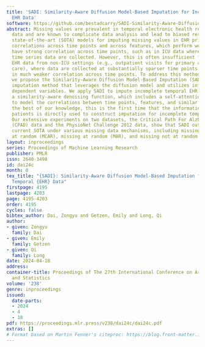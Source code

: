 ```yaml
---
title: 'SADI: Similarity-Aware Diffusion Model-Based Imputation for Incomplete Temporal
  EHR Data'
software: https://github.com/bestadcarry/SADI-Similarity-Aware-Diffusion-Model-Based-Imputation-for-Incomplete-Temporal-EHR-Data
abstract: Missing values are prevalent in temporal electronic health records (EHR)
  data and are known to complicate data analysis and lead to biased results. The current
  state-of-the-art (SOTA) models for imputing missing values in EHR primarily leverage
  correlations across time points and across features, which perform well when data
  have strong correlation across time points, such as in ICU data where high-frequency
  time series data are collected. However, this is often insufficient for temporal
  EHR data from non-ICU settings (e.g., outpatient visits for primary care or specialty
  care), where data are collected at substantially sparser time points, resulting
  in much weaker correlation across time points. To address this methodological gap,
  we propose the Similarity-Aware Diffusion Model-Based Imputation (SADI), a novel
  imputation method that leverages the diffusion model and utilizes information across
  dependent variables. We apply SADI to impute incomplete temporal EHR data and propose
  a similarity-aware denoising function, which includes a self-attention mechanism
  to model the correlations between time points, features, and similar patients. To
  the best of our knowledge, this is the first time that the information of similar
  patients is directly used to construct imputation for incomplete temporal EHR data.
  Our extensive experiments on two datasets, the Critical Path For Alzheimer’s Disease
  (CPAD) data and the PhysioNet Challenge 2012 data, show that SADI outperforms the
  current SOTA under various missing data mechanisms, including missing completely
  at random (MCAR), missing at random (MAR), and missing not at random (MNAR).
layout: inproceedings
series: Proceedings of Machine Learning Research
publisher: PMLR
issn: 2640-3498
id: dai24c
month: 0
tex_title: "{SADI}: Similarity-Aware Diffusion Model-Based Imputation for Incomplete
  Temporal {EHR} Data"
firstpage: 4195
lastpage: 4203
page: 4195-4203
order: 4195
cycles: false
bibtex_author: Dai, Zongyu and Getzen, Emily and Long, Qi
author:
- given: Zongyu
  family: Dai
- given: Emily
  family: Getzen
- given: Qi
  family: Long
date: 2024-04-18
address:
container-title: Proceedings of The 27th International Conference on Artificial Intelligence
  and Statistics
volume: '238'
genre: inproceedings
issued:
  date-parts:
  - 2024
  - 4
  - 18
pdf: https://proceedings.mlr.press/v238/dai24c/dai24c.pdf
extras: []
# Format based on Martin Fenner's citeproc: https://blog.front-matter.io/posts/citeproc-yaml-for-bibliographies/
---
```

